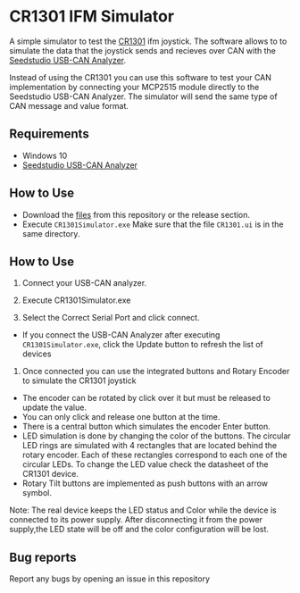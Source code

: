 # CR1301 IFM Simulator

A simple simulator to test the [CR1301](https://www.ifm.com/de/de/product/CR1301) ifm joystick. The software allows to to simulate the data that the joystick sends and recieves over CAN with the [Seedstudio USB-CAN Analyzer](https://www.seeedstudio.com/USB-CAN-Analyzer-p-2888.html).

Instead of using the CR1301 you can use this software to test your CAN implementation by connecting your MCP2515 module directly to the Seedstudio USB-CAN Analyzer. The simulator will send the same type of CAN message and value format. 

## Requirements

- Windows 10
- [Seedstudio USB-CAN Analyzer](https://www.seeedstudio.com/USB-CAN-Analyzer-p-2888.html)

## How to Use

- Download the [files](https://git.fh-aachen.de/systemsengineering_81617/cr1301sim/-/archive/v1.0.0/cr1301sim-v1.0.0.zip) from this repository or the release section.
- Execute `CR1301Simulator.exe` Make sure that the file `CR1301.ui` is in the same directory.

## How to Use

1. Connect your USB-CAN analyzer.

1. Execute CR1301Simulator.exe

1. Select the Correct Serial Port and click connect.
  - If you connect the USB-CAN Analyzer after executing `CR1301Simulator.exe`, click the Update button to refresh the list of devices

1. Once connected you can use the integrated buttons and Rotary Encoder to simulate the CR1301 joystick
  - The encoder can be rotated by click over it but must be released to update the value.
  - You can only click and release one button at the time.
  - There is a central button which simulates the encoder Enter button.
  - LED simulation is done by changing the color of the buttons. The circular LED rings are simulated with 4 rectangles that are located behind the rotary encoder. Each of these rectangles correspond to each one of the circular LEDs. To change the LED value check the datasheet of the CR1301 device.
  - Rotary Tilt buttons are implemented as push buttons with an arrow symbol.

  

Note: The real device keeps the LED status and Color while the device is connected to its power supply. After disconnecting it from the power supply,the LED state will be off and the color configuration will be lost.

## Bug reports

Report any bugs by opening an issue in this repository
